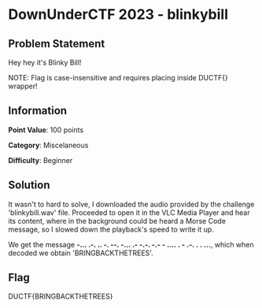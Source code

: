#  DownUnderCTF 2023 - blinkybill

## Problem Statement

Hey hey it's Blinky Bill!

NOTE: Flag is case-insensitive and requires placing inside DUCTF{} wrapper!

## Information

**Point Value**: 100 points

**Category**: Miscelaneous

**Difficulty**: Beginner

## Solution

It wasn't to hard to solve, I downloaded the audio provided by the challenge 'blinkybill.wav' file. Proceeded to open it in the VLC Media Player and hear its content, where in the background could be heard a Morse Code message, so I slowed down the playback's speed to write it up. 

We get the message **-... .-. .. -. --. -... .- -.-. -.- - .... . - .-. . . ...**, which when decoded we obtain 'BRINGBACKTHETREES'.

## Flag

DUCTF{BRINGBACKTHETREES}

